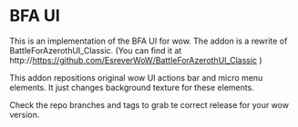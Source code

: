 # BFA UI #

This is an implementation of the BFA UI for wow.
The addon is a rewrite of BattleForAzerothUI_Classic. (You can find it at http://https://github.com/EsreverWoW/BattleForAzerothUI_Classic )

This addon repositions original wow UI actions bar and micro menu elements.
It just changes background texture for these elements.

Check the repo branches and tags to grab te correct release for your wow version.

